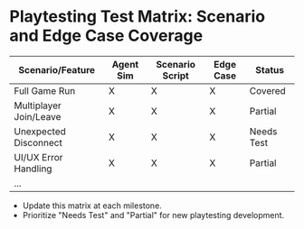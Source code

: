# Playtesting Test Matrix: Scenario and Edge Case Coverage

| Scenario/Feature         | Agent Sim | Scenario Script | Edge Case | Status  |
|-------------------------|-----------|----------------|-----------|---------|
| Full Game Run           |     X     |       X        |     X     | Covered |
| Multiplayer Join/Leave  |     X     |       X        |     X     | Partial |
| Unexpected Disconnect   |     X     |       X        |     X     | Needs Test |
| UI/UX Error Handling    |     X     |       X        |     X     | Partial |
| ...                     |           |                |           |         |

- Update this matrix at each milestone.
- Prioritize "Needs Test" and "Partial" for new playtesting development. 
